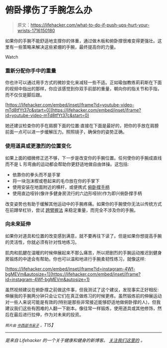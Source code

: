 # 俯卧撑伤了手腕怎么办

> 原文：<https://lifehacker.com/what-to-do-if-push-ups-hurt-your-wrists-1716150180>

如果你的手腕不能舒适地支撑你的体重，通过做木板和俯卧撑很难变得更强壮。这里有一些策略来解决这些紧绷的手腕，最终提高你的力量。

Watch

### 重新分配你手中的重量

你也许可以通过用手方式的微妙变化来减轻一些不适。正如瑜伽教练莉莉斯在下面的视频中指出的那样，你应该感觉到你双手前部的重量，朝向你的指关节和手指，而不仅仅是脚后跟。

 [https://lifehacker.com/embed/inset/iframe?id=youtube-video-mTd8tfYt37c&start=0](https://lifehacker.com/embed/inset/iframe?id=youtube-video-mTd8tfYt37c&start=0) 

她还建议检查你的手在肩膀下面的位置:直接在下面是最好的，把你的手放在肩膀前面一点可以进一步缓解压力。照照镜子，确保你的姿势正确。

### 使用道具或更激烈的位置变化

如果上面的细微修正还不够，下一步是改变你的手腕位置。任何使你的手腕成直线而不是 L 形弯曲的运动都会帮助你更舒适地做自由体操。这包括:

*   依靠你的拳头而不是手掌
*   将一块泡沫楔或卷起来的毛巾放在你的手掌下
*   使用安装在地面附近的横杆，或便携式 [俯卧撑手柄](https://en.wikipedia.org/wiki/Push-up#/media/File:Push_Up_Bars-01.jpg)
*   使用直边哑铃(像许多健身房流行的六边形哑铃)作为即兴俯卧撑手柄

改变姿势也有助于缓解其他运动中的手腕疼痛。如果你的手腕使你无法以传统方式在前蹲举杠铃，尝试 [跨臂握法](http://breakingmuscle.com/strength-conditioning/a-primer-on-front-and-back-squats-crossed-arm-clean-grip-low-bar-and-high-bar) 来稳定重量，而完全不涉及你的手腕。

### 向未来延伸

如果你对道具和位置的改变感到满意，就不要再往下读了。但是如果你想提高手腕的灵活性，你就必须有针对性地练习。

肌肉和肌腱在温暖的时候伸展起来不那么痛苦，所以把剧烈的手腕运动推迟到健身房锻炼的中途会有帮助。你也可以温和地进行手腕柔韧性练习，就像这样:

 [https://lifehacker.com/embed/inset/iframe?id=instagram-4Wf-bgMEVm&autosize=1](https://lifehacker.com/embed/inset/iframe?id=instagram-4Wf-bgMEVm&autosize=1) 

虽然视频建议在俯卧撑之前做这件事，但我测试了这个建议，发现事实正好相反:伸展我的手腕两分钟只会让它们在真正做练习的时候更疼。虽然锻炼前的伸展运动对一些人来说可能是有效的(特别是那些非常接近能够舒适地做俯卧撑的人)，但我建议我们这些有困难的人翻一下剧本。像往常一样锻炼，使用道具或其他修饰，然后在最后进行拉伸，作为对未来的投资。

*<small>照片由</small>* [*<small>中西部书呆子</small>*](https://www.flickr.com/photos/20553990@N06/8725565035/) *<small>。</small>T15】*

* * *

[](http://vitals.lifehacker.com/)**是来自 Lifehacker 的一个关于健康和健身的新博客。* [*关注我们这里的*](https://twitter.com/VitalsLH) *。**